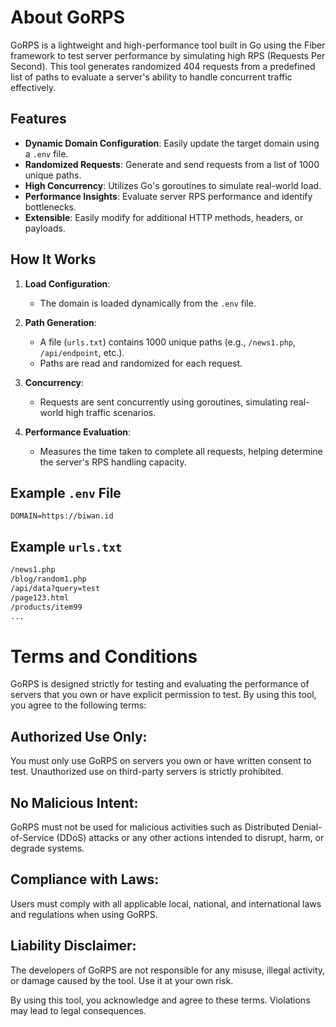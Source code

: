 # About GoRPS
GoRPS is a lightweight and high-performance tool built in Go using the Fiber framework to test server performance by simulating high RPS (Requests Per Second). This tool generates randomized 404 requests from a predefined list of paths to evaluate a server's ability to handle concurrent traffic effectively.

## Features

- **Dynamic Domain Configuration**: Easily update the target domain using a `.env` file.
- **Randomized Requests**: Generate and send requests from a list of 1000 unique paths.
- **High Concurrency**: Utilizes Go's goroutines to simulate real-world load.
- **Performance Insights**: Evaluate server RPS performance and identify bottlenecks.
- **Extensible**: Easily modify for additional HTTP methods, headers, or payloads.

## How It Works

1. **Load Configuration**:
   - The domain is loaded dynamically from the `.env` file.

2. **Path Generation**:
   - A file (`urls.txt`) contains 1000 unique paths (e.g., `/news1.php`, `/api/endpoint`, etc.).
   - Paths are read and randomized for each request.

3. **Concurrency**:
   - Requests are sent concurrently using goroutines, simulating real-world high traffic scenarios.

4. **Performance Evaluation**:
   - Measures the time taken to complete all requests, helping determine the server's RPS handling capacity.

## Example `.env` File

```env
DOMAIN=https://biwan.id
```

## Example `urls.txt`

```txt
/news1.php
/blog/random1.php
/api/data?query=test
/page123.html
/products/item99
...
```

# Terms and Conditions
GoRPS is designed strictly for testing and evaluating the performance of servers that you own or have explicit permission to test. By using this tool, you agree to the following terms:

## Authorized Use Only:
You must only use GoRPS on servers you own or have written consent to test. Unauthorized use on third-party servers is strictly prohibited.

## No Malicious Intent:
GoRPS must not be used for malicious activities such as Distributed Denial-of-Service (DDoS) attacks or any other actions intended to disrupt, harm, or degrade systems.

## Compliance with Laws:
Users must comply with all applicable local, national, and international laws and regulations when using GoRPS.

## Liability Disclaimer:
The developers of GoRPS are not responsible for any misuse, illegal activity, or damage caused by the tool. Use it at your own risk.

By using this tool, you acknowledge and agree to these terms. Violations may lead to legal consequences.